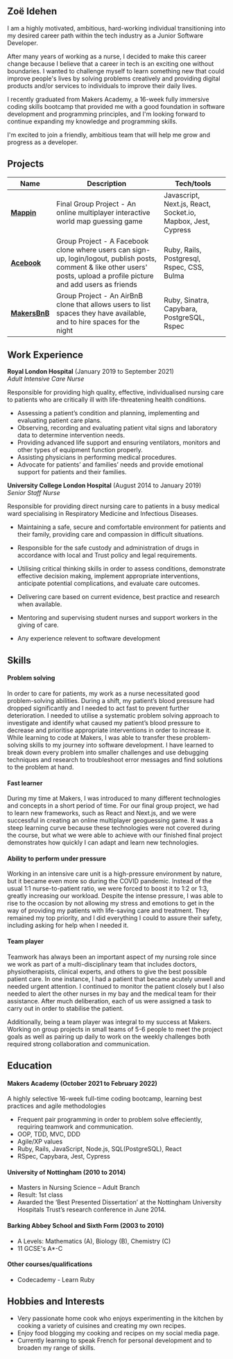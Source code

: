 ## Zoë Idehen

I am a highly motivated, ambitious, hard-working individual transitioning into my desired career path within the tech industry as a Junior Software Developer.

After many years of working as a nurse, I decided to make this career change because I believe that a career in tech is an exciting one without boundaries. I wanted to challenge myself to learn something new that could improve people's lives by solving problems creatively and providing digital products and/or services to individuals to improve their daily lives.

I recently graduated from Makers Academy, a 16-week fully immersive coding skills bootcamp that provided me with a good foundation in software development and programming principles, and I'm looking forward to continue expanding my knowledge and programming skills.

I'm excited to join a friendly, ambitious team that will help me grow and progress as a developer.

## Projects

| Name                         | Description       | Tech/tools        |
| ---------------------------- | ----------------- | ----------------- |
| [**Mappin**](https://github.com/zidehen/world-map-game)          | Final Group Project - An online multiplayer interactive world map guessing game | Javascript, Next.js, React, Socket.io, Mapbox, Jest, Cypress |
| [**Acebook**](https://github.com/zidehen/acebook-on-the-rails) | Group Project - A Facebook clone where users can sign-up, login/logout, publish posts, comment & like other users' posts, upload a profile picture and add users as friends | Ruby, Rails, Postgresql, Rspec, CSS, Bulma              |
| [**MakersBnB**](https://github.com/zidehen/makersbnb)| Group Project - An AirBnB clone that allows users to list spaces they have available, and to hire spaces for the night | Ruby, Sinatra, Capybara, PostgreSQL, Rspec             |

## Work Experience
**Royal London Hospital** (January 2019 to September 2021)  
_Adult Intensive Care Nurse_

Responsible for providing high quality, effective, individualised nursing care to patients who are critically ill with life-threatening health conditions.
- Assessing a patient’s condition and planning, implementing and evaluating patient care plans.
- Observing, recording and evaluating patient vital signs and laboratory data to determine intervention needs.
- Providing advanced life support and ensuring ventilators, monitors and other types of equipment function properly.
- Assisting physicians in performing medical procedures.
- Advocate for patients’ and families’ needs and provide emotional support for patients and their families.

**University College London Hospital** (August 2014 to January 2019)  
_Senior Staff Nurse_

Responsible for providing direct nursing care to patients in a busy medical ward specialising in Respiratory Medicine and Infectious Diseases. 
- Maintaining a safe, secure and comfortable environment for patients and their family, providing care and compassion in difficult situations.
- Responsible for the safe custody and administration of drugs in accordance with local and Trust policy and legal requirements.
- Utilising critical thinking skills in order to assess conditions, demonstrate effective decision making, implement appropriate interventions, anticipate potential complications, and evaluate care outcomes.
- Delivering care based on current evidence, best practice and research when available.
- Mentoring and supervising student nurses and support workers in the giving of care.

- Any experience relevent to software development

## Skills

#### Problem solving 
In order to care for patients, my work as a nurse necessitated good problem-solving abilities. During a shift, my patient’s blood pressure had dropped significantly and I needed to act fast to prevent further deterioration. I needed to utilise a systematic problem solving approach to investigate and identify what caused my patient’s blood pressure to decrease and prioritise appropriate interventions in order to increase it. While learning to code at Makers, I was able to transfer these problem-solving skills to my journey into software development. I have learned to break down every problem into smaller challenges and use debugging techniques and research to troubleshoot error messages and find solutions to the problem at hand.

#### Fast learner

During my time at Makers, I was introduced to many different technologies and concepts in a short period of time. For our final group project, we had to learn new frameworks, such as React and Next.js, and we were successful in creating  an online multiplayer geoguessing game. It was a steep learning curve because these technologies were not covered during the course, but what we were able to achieve with our finished final project demonstrates how quickly I can adapt and learn new technologies.

#### Ability to perform under pressure

Working in an intensive care unit is a high-pressure environment by nature, but it became even more so during the COVID pandemic. Instead of the usual 1:1 nurse-to-patient ratio, we were forced to boost it to 1:2 or 1:3, greatly increasing our workload. Despite the intense pressure, I was able to rise to the occasion by not allowing my stress and emotions to get in the way of providing my patients with life-saving care and treatment. They remained my top priority, and I did everything I could to assure their safety, including asking for help when I needed it.

#### Team player

Teamwork has always been an important aspect of my nursing role since we work as part of a multi-disciplinary team that includes doctors, physiotherapists, clinical experts, and others to give the best possible patient care. In one instance, I had a patient that became acutely unwell and needed urgent attention. I continued to monitor the patient closely but I also needed to alert the other nurses in my bay and the medical team for their assistance. After much deliberation, each of us were assigned a task to carry out in order to stabilise the  patient.

Additionally, being a team player was integral to my success at Makers. Working on group projects in small teams of 5-6 people to meet the project goals as well as pairing up daily to work on the weekly challenges both required strong collaboration and communication.

## Education

#### Makers Academy (October 2021 to February 2022)
A highly selective 16-week full-time coding bootcamp, learning best practices and agile methodologies
- Frequent pair programming in order to problem solve effeciently, requiring teamwork and communication. 
- OOP, TDD, MVC, DDD
- Agile/XP values
- Ruby, Rails, JavaScript, Node.js, SQL(PostgreSQL), React
- RSpec, Capybara, Jest, Cypress

#### University of Nottingham (2010 to 2014)
- Masters in Nursing Science – Adult Branch
- Result: 1st class
- Awarded the ‘Best Presented Dissertation’ at the Nottingham University Hospitals Trust’s research conference in June 2014.

#### Barking Abbey School and Sixth Form (2003 to 2010)
- A Levels: Mathematics (A), Biology (B), Chemistry (C)
- 11 GCSE's A*-C 

#### Other courses/qualifications
- Codecademy - Learn Ruby

## Hobbies and Interests

- Very passionate home cook who enjoys experimenting in the kitchen by cooking a variety of cuisines and creating my own recipes.
- Enjoy food blogging my cooking and recipes on my social media page.
- Currently learning to speak French for personal development and to broaden my range of skills.
